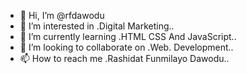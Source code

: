 - 👋 Hi, I’m @rfdawodu
- 👀 I’m interested in .Digital Marketing..
- 🌱 I’m currently learning .HTML CSS And JavaScript..
- 💞️ I’m looking to collaborate on .Web. Development..
- 📫 How to reach me .Rashidat Funmilayo Dawodu..

<!---
rfdawodu/rfdawodu is a ✨ special ✨ repository because its `README.md` (this file) appears on your GitHub profile.
You can click the Preview link to take a look at your changes.
--->
